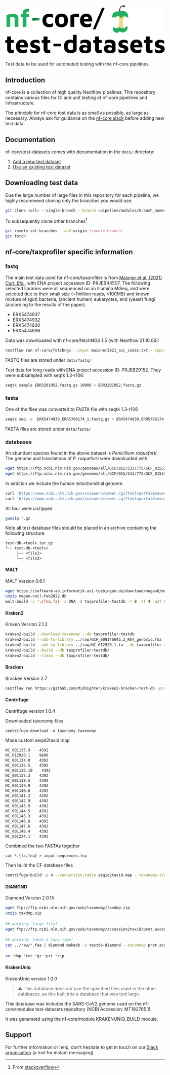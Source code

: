 # ![nfcore/test-datasets](docs/images/test-datasets_logo.png)

Test data to be used for automated testing with the nf-core pipelines

## Introduction

nf-core is a collection of high quality Nextflow pipelines. This repository contains various files for CI and unit testing of nf-core pipelines and infrastructure.

The principle for nf-core test data is as small as possible, as large as necessary. Always ask for guidance on the [nf-core slack](https://nf-co.re/join) before adding new test data.

## Documentation

nf-core/test-datasets comes with documentation in the `docs/` directory:

1.  [Add a new test dataset](https://github.com/nf-core/test-datasets/blob/master/docs/ADD_NEW_DATA.md)
2.  [Use an existing test dataset](https://github.com/nf-core/test-datasets/blob/master/docs/USE_EXISTING_DATA.md)

## Downloading test data

Due the large number of large files in this repository for each pipeline, we highly recommend cloning only the branches you would use.

```bash
git clone <url> --single-branch --branch <pipeline/modules/branch_name>
```

To subsequently clone other branches[^1]

```bash
git remote set-branches --add origin [remote-branch]
git fetch
```

## nf-core/taxprofiler specific information

### fastq

The main test data used for nf-core/taxprofiler is from [Maixner et al. (2021) _Curr. Bio._](https://doi.org/10.1016/j.cub.2021.09.031), with ENA project accession ID: PRJEB44507. The following selected libraries were all sequenced on an Illumina MiSeq, and were selected due to their small size (~1million reads, <100MB) and known mixture of (gut) bacteria, (ancient human) eukaryotes, and (yeast) fungi (according to the results of the paper).

- ERX5474937
- ERX5474932
- ERX5474930
- ERX5474936

Data was downloaded with nf-core/fetchNGS 1.5 (with Nextflow 21.10.06):

```bash
nextflow run nf-core/fetchngs --input maixner2021_acc_codes.txt --input_type sra
```

FASTQ files are stored under `data/fastq/`

Test data for long reads with ENA project accession ID: PRJEB29152. They were subsampled with seqtk 1.3-r106:

```bash
seqtk sample ERR3201952.fastq.gz 10000 > ERR3201952.fastq.gz
```

### fasta

One of the files was converted to FASTA file with seqtk 1.3-r106

```bash
seqtk seq -a  ERX5474930_ERR5766174_1.fastq.gz > ERX5474930_ERR5766174_1.fa.gz
```

FASTA files are stored under `data/fasta/`

### databases

An abundant species found in the above dataset is _Penicillium roqueforti_.
The genome and translations of P. roqueforti were downloaded with:

```bash
wget https://ftp.ncbi.nlm.nih.gov/genomes/all/GCF/015/533/775/GCF_015533775.1_ASM1553377v1/GCF_015533775.1_ASM1553377v1_genomic.fna.gz # P. roqueforti
wget https://ftp.ncbi.nlm.nih.gov/genomes/all/GCF/015/533/775/GCF_015533775.1_ASM1553377v1/GCF_015533775.1_ASM1553377v1_translated_cds.faa.gz # P. roqueforti

```

In addition we include the human mitochondrial genome.

```bash
curl 'https://www.ncbi.nlm.nih.gov/sviewer/viewer.cgi?tool=portal&save=file&log$=seqview&db=nuccore&report=fasta&id=251831106&extrafeat=null&conwithfeat=on&hide-cdd=on'| gzip > NC_012920.1.fa.gz # H. sapiens mito
curl 'https://www.ncbi.nlm.nih.gov/sviewer/viewer.cgi?tool=portal&save=file&log$=seqview&db=nuccore&report=fasta_cds_aa&id=251831106&extrafeat=null&conwithfeat=on&hide-cdd=on'| gzip > NC_012920.1.faa.gz # H. sapiens mito
```

All four were unzipped

```bash
gunzip *.gz
```

Note all test database files should be placed in an archive containing the following structure

```
test-db-<tool>.tar.gz
└── test-db-<tool>/
     ├── <file1>
     └── <file2>
```

#### MALT

MALT Version 0.6.1

```bash
wget https://software-ab.informatik.uni-tuebingen.de/download/megan6/megan-nucl-Feb2022.db.zip
unzip megan-nucl-Feb2022.db
malt-build -i *.{fna,fa} -s DNA -d taxprofiler-testdb -t 8 -st 4 -a2t megan-nucl-Feb2022.db
```

#### Kraken2

Kraken Version 2.1.2

```bash
kraken2-build --download-taxonomy --db taxprofiler-testdb
kraken2-build --add-to-library ../raw/GCF_000146045.2_R64_genomic.fna --db taxprofiler-testdb/
kraken2-build --add-to-library ../raw/NC_012920.1.fa --db taxprofiler-testdb/
kraken2-build --build --db taxprofiler-testdb/
kraken2-build --clean --db taxprofiler-testdb/
```

#### Bracken

Bracken Version 2.7

```bash
nextflow run https://github.com/Midnighter/kraken2-bracken-test-db -profile docker
```

#### Centrifuge

Centrifuge version 1.0.4

Downloaded taxonomy files

```
centrifuge-download -o taxonomy taxonomy
```

Made custom seqid2taxid.map

```
NC_001133.9    4392
NC_012920.1    9606
NC_001134.8    4392
NC_001135.5    4392
NC_001136.10    4392
NC_001137.3    4392
NC_001138.5    4392
NC_001139.9    4392
NC_001140.6    4392
NC_001141.2    4392
NC_001142.9    4392
NC_001143.9    4392
NC_001144.5    4392
NC_001145.3    4392
NC_001146.8    4392
NC_001147.6    4392
NC_001148.4    4392
NC_001224.1    4392
```

Combined the two FASTAs together

```
cat *.{fa,fna} > input-sequences.fna
```

Then build the CF database files

```bash
centrifuge-build -p 4 --conversion-table seqid2taxid.map --taxonomy-tree taxonomy/nodes.dmp --name-table taxonomy/names.dmp input-sequences.fna taxprofiler_cf
```

#### DIAMOND

Diamond Version 2.0.15

```bash
wget ftp://ftp.ncbi.nlm.nih.gov/pub/taxonomy/taxdmp.zip
unzip taxdmp.zip

## warning: large file!
wget ftp://ftp.ncbi.nlm.nih.gov/pub/taxonomy/accession2taxid/prot.accession2taxid.FULL.gz

## warning: takes a long time!
cat ../raw/*.faa | diamond makedb -d testdb-diamond --taxonmap prot.accession2taxid.FULL.gz --taxonnodes nodes.dmp --taxonnames names.dmp

rm *dmp *txt *gz *prt *zip
```

#### KrakenUniq

KrakenUniq version 1.0.0

> ⚠️  This database _does not_ use the specified files used in the other databases, as this built into a database that was tool large.

This database was includes the SARS-CoV2 genome used on the nf-core/modules test-datasets repository (NCBI Accession: MT192765.1).

It was generated using the nf-core/module KRAKENUNIQ_BUILD module.  


## Support

For further information or help, don't hesitate to get in touch on our [Slack organisation](https://nf-co.re/join/slack) (a tool for instant messaging).

[^1]: From [stackoverflow](https://stackoverflow.com/a/60846265/11502856)
